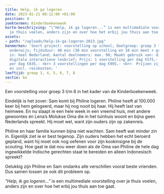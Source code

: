 ```yaml
---
title: Help, ik ga logeren
date: 2023-02-21 08:12:00 +01:00
position: 0
zoektermen: Kinderboekenweek
korte-beschrijving: "\"Help, ik ga logeren...” is een multimediale voorstelling over
  je thuis voelen, anders zijn en over hoe het erbij jou thuis aan toe gaat. "
assets:
- path: "/uploads/help-ik-ga-logeren-2023.jpg"
kenmerken: 'Soort project: voorstelling op school; Doelgroep: groep 3 t/m 8 ook speciaal
  onderwijs; Tijdsduur: 40 min (30 min voorstelling en 10 min meet + greet); Aangeboden
  in: heel Nederland; Aantal deelnemers: max. 90; Maakt gebruik van: digibord; Lesmateriaal:
  digitale interactieve lesbrief; Prijs: 1 voorstelling per dag €575,- <br> 2 voorstellingen
  per dag €835,- <br> 3 voorstellingen per dag €995,- <br>  Prijzen zijn excl. btw
  en incl. reiskosten; '
leeftijd: groep 3, 4, 5, 6, 7, 8
sectie: bo
---
```


Een voorstelling voor groep 3 t/m 8 in het kader van de Kinderboekenweek.

Eindelijk is het zover: Sam komt bij Philine logeren. Philine heeft al 100.000 keer bij hem gelogeerd, maar hij nog nooit bij haar. Hij heeft last van heimwee. En nu slaapt ie een hele week in een vreemd huis, met andere gewoontes én Lena’s Molukse Oma die in het tuinhuis woont en bijna geen Nederlands spreekt. Hij moet wel, want zijn ouders zijn op zakenreis.

Philine en haar familie kunnen bijna niet wachten. Sam heeft wat minder zin in. Eigenlijk ziet ie er best tegenop. Zijn ouders hebben het echt beroerd gepland, want hij moet ook nog oefenen voor zijn kookinsigne bij de scouting. Hoe gaat ie dat nou weer doen als de Oma van Philine de hele dag ingewikkelde Indische gerechten staat te bereiden en alleen Indonesisch spreekt? 

Gelukkig zijn Philine en Sam ondanks alle verschillen vooral beste vrienden. Dus samen lossen ze ook dit probleem op. 

*"Help, ik ga logeren...”* is een multimediale voorstelling over je thuis voelen, anders zijn en over hoe het erbij jou thuis aan toe gaat. 